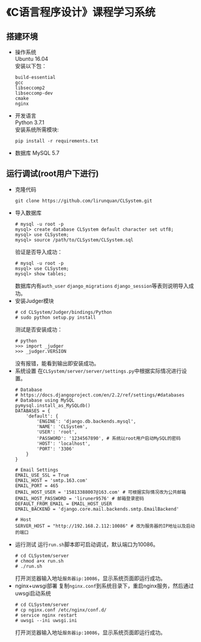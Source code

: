 # 《C语言程序设计》课程学习系统

## 搭建环境
- 操作系统\
	Ubuntu 16.04\
	安装以下包：
	```
	build-essential
	gcc
	libseccomp2
	libseccomp-dev
	cmake
	nginx
	```
- 开发语言\
	Python 3.7.1\
	安装系统所需模块:
	```
	pip install -r requirements.txt
	```
- 数据库
	MySQL 5.7

## 运行调试(root用户下进行)
- 克隆代码
	```
	git clone https://github.com/lirunquan/CLSystem.git
	```
- 导入数据库
	```
	# mysql -u root -p
	mysql> create database CLSystem default character set utf8;
	mysql> use CLSystem;
	mysql> source /path/to/CLSystem/CLSystem.sql
	```
	验证是否导入成功：
	```
	# mysql -u root -p
	msyql> use CLSystem;
	mysql> show tables;
	```
	数据库内有`auth_user` `django_migrations` `django_session`等表则说明导入成功。
- 安装Judger模块
	```
	# cd CLSystem/Judger/bindings/Python
	# sudo python setup.py install
	```
	测试是否安装成功：
	```
	# python
	>>> import _judger
	>>> _judger.VERSION
	```
	没有报错，能看到输出即安装成功。
- 系统设置
	在`CLSystem/server/server/settings.py`中根据实际情况进行设置。
	```
	# Database
	# https://docs.djangoproject.com/en/2.2/ref/settings/#databases
	# Database using MySQL
	pymysql.install_as_MySQLdb()
	DATABASES = {
	    'default': {
	        'ENGINE': 'django.db.backends.mysql',
	        'NAME': 'CLSystem',
	        'USER': 'root',
	        'PASSWORD': '1234567890', # 系统以root用户启动MySQL的密码
	        'HOST': 'localhost',
	        'PORT': '3306'
	    }
	}
	```
	```
	# Email Settings
	EMAIL_USE_SSL = True
	EMAIL_HOST = 'smtp.163.com'
	EMAIL_PORT = 465
	EMAIL_HOST_USER = '15813388007@163.com' # 可根据实际情况改为公共邮箱
	EMAIL_HOST_PASSWORD = 'liruner9576' # 邮箱登录密码
	DEFAULT_FROM_EMAIL = EMAIL_HOST_USER
	EMAIL_BACKEND = 'django.core.mail.backends.smtp.EmailBackend'
	```
	```
	# Host 
	SERVER_HOST = "http://192.168.2.112:10086" # 改为服务器的IP地址以及启动的端口
	```
- 运行测试
	运行`run.sh`脚本即可启动调试，默认端口为10086。
	```
	# cd CLSystem/server
	# chmod a+x run.sh
	# ./run.sh
	```
	打开浏览器输入地址`服务器ip:10086`，显示系统页面即运行成功。
- nginx+uwsgi部署
	复制`nginx.conf`到系统目录下，重启nginx服务，然后通过uwsgi启动系统
	```
	# cd CLSystem/server
	# cp nginx.conf /etc/nginx/conf.d/
	# service nginx restart
	# uwsgi --ini uwsgi.ini
	```
	打开浏览器输入地址`服务器ip:10086`，显示系统页面即运行成功。